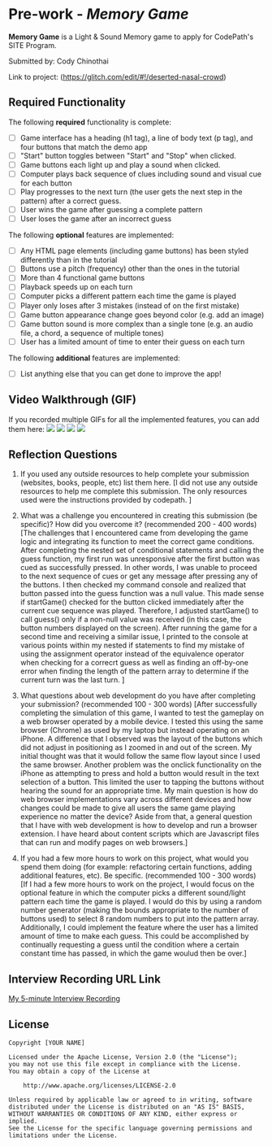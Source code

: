 # Pre-work - *Memory Game*

**Memory Game** is a Light & Sound Memory game to apply for CodePath's SITE Program. 

Submitted by: Cody Chinothai

Link to project: (https://glitch.com/edit/#!/deserted-nasal-crowd)

## Required Functionality

The following **required** functionality is complete:

* [ ] Game interface has a heading (h1 tag), a line of body text (p tag), and four buttons that match the demo app
* [ ] "Start" button toggles between "Start" and "Stop" when clicked. 
* [ ] Game buttons each light up and play a sound when clicked. 
* [ ] Computer plays back sequence of clues including sound and visual cue for each button
* [ ] Play progresses to the next turn (the user gets the next step in the pattern) after a correct guess. 
* [ ] User wins the game after guessing a complete pattern
* [ ] User loses the game after an incorrect guess

The following **optional** features are implemented:

* [ ] Any HTML page elements (including game buttons) has been styled differently than in the tutorial
* [ ] Buttons use a pitch (frequency) other than the ones in the tutorial
* [ ] More than 4 functional game buttons
* [ ] Playback speeds up on each turn
* [ ] Computer picks a different pattern each time the game is played
* [ ] Player only loses after 3 mistakes (instead of on the first mistake)
* [ ] Game button appearance change goes beyond color (e.g. add an image)
* [ ] Game button sound is more complex than a single tone (e.g. an audio file, a chord, a sequence of multiple tones)
* [ ] User has a limited amount of time to enter their guess on each turn

The following **additional** features are implemented:

- [ ] List anything else that you can get done to improve the app!

## Video Walkthrough (GIF)

If you recorded multiple GIFs for all the implemented features, you can add them here:
![](http://g.recordit.co/7vptTQtMT4.gif)
![](http://g.recordit.co/r3eA1s4o3A.gif)
![](http://g.recordit.co/WFaYWPCgtC.gif)
![](http://g.recordit.co/L6rtGWmWBC.gif)

## Reflection Questions
1. If you used any outside resources to help complete your submission (websites, books, people, etc) list them here. 
[I did not use any outside resources to help me complete this submission. The only resources
used were the instructions provided by codepath. ]

2. What was a challenge you encountered in creating this submission (be specific)? How did you overcome it? (recommended 200 - 400 words) 
[The challenges that I encountered came from developing the game logic and integrating its function to meet the correct
game conditions. After completing the nested set of conditional statements and calling the guess function, my first run
was unresponsive after the first button was cued as successfully pressed. In other words, I was unable to proceed to the 
next sequence of cues or get any message after pressing any of the buttons. I then checked my command console and realized 
that button passed into the guess function was a null value. This made sense if startGame() checked for the button clicked
immediately after the current cue sequence was played. Therefore, I adjusted startGame() to call guess() only if a non-null
value was received (in this case, the button numbers displayed on the screen). After running the game for a second time and
receiving a similar issue, I printed to the console at various points within my nested if statements to find my mistake of 
using the assignment operator instead of the equivalence operator when checking for a correcrt guess as well as finding an 
off-by-one error when finding the length of the pattern array to determine if the current turn was the last turn. ]

3. What questions about web development do you have after completing your submission? (recommended 100 - 300 words) 
[After successfully completing the simulation of this game, I wanted to test the gameplay on a web browser operated by a
mobile device. I tested this using the same browser (Chrome) as used by my laptop but instead operating on an iPhone.
A difference that I observed was the layout of the buttons which did not adjust in positioning as I zoomed in and out of 
the screen. My initial thought was that it would follow the same flow layout since I used the same browser. Another problem 
was the onclick functionality on the iPhone as attempting to press and hold a button would result in the text selection of a
button. This limited the user to tapping the buttons without hearing the sound for an appropriate time. My main question is
how do web browser implementations vary across different devices and how changes could be made to give all users the same 
game playing experience no matter the device? Aside from that, a general question that I have with web development is how to
develop and run a browser extension. I have heard about content scripts which are Javascript files that can run and modify
pages on web browsers.]

4. If you had a few more hours to work on this project, what would you spend them doing (for example: refactoring certain functions, adding additional features, etc). Be specific. (recommended 100 - 300 words) 
[If I had a few more hours to work on the project, I would focus on the optional feature in which the computer picks a 
different sound/light pattern each time the game is played. I would do this by using a random number generator (making
the bounds appropriate to the number of buttons used) to select 8 random numbers to put into the pattern array. 
Additionally, I could implement the feature where the user has a limited amount of time to make each guess. This could
be accomplished by continually requesting a guess until the condition where a certain constant time has passed, in which
the game woulud then be over.]



## Interview Recording URL Link

[My 5-minute Interview Recording](https://SDSU.zoom.us/rec/share/xRTBu3JIWb_QHjrGkEDKZcrdOU4eXnp-npPEk7L_rvdZVs9RkM2nGADX13yCrLZ7.Pcdr9ieDC6_19uzD?startTime=1648759627000)


## License

    Copyright [YOUR NAME]

    Licensed under the Apache License, Version 2.0 (the "License");
    you may not use this file except in compliance with the License.
    You may obtain a copy of the License at

        http://www.apache.org/licenses/LICENSE-2.0

    Unless required by applicable law or agreed to in writing, software
    distributed under the License is distributed on an "AS IS" BASIS,
    WITHOUT WARRANTIES OR CONDITIONS OF ANY KIND, either express or implied.
    See the License for the specific language governing permissions and
    limitations under the License.
